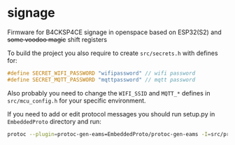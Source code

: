 # signage

Firmware for B4CKSP4CE signage in openspace based on ESP32(S2) and ~~some voodoo magic~~ shift registers

To build the project you also require to create `src/secrets.h` with defines for:
```c
#define SECRET_WIFI_PASSWORD "wifipassword" // wifi password
#define SECRET_MQTT_PASSWORD "mqttpassword" // mqtt password
```

Also probably you need to change the `WIFI_SSID` and `MQTT_*` defines in `src/mcu_config.h` for your specific environment.

If you need to add or edit protocol messages you should run setup.py in `EmbeddedProto` directory and run:
```bash
protoc --plugin=protoc-gen-eams=EmbeddedProto/protoc-gen-eams -I=src/protocol/source/ --eams_out=src/protocol/compiled/ src/protocol/source/messages.proto
```